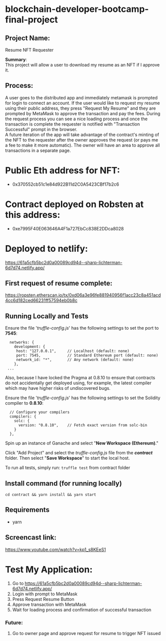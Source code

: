 # blockchain-developer-bootcamp-final-project

## Project Name: 
Resume NFT Requester

**Summary**:  
This project will allow a user to download my resume as an NFT if I approve it.

## Process:  
A user goes to the distributed app and immediately metamask is prompted for login to connect an account.  If the user would like to request my resume using their public address, they press "Request My Resume" and they are prompted by MetaMask to approve the transaction and pay the fees.  During the request process you can see a nice loading process and once the transaction is complete the requester is notified with "Transaction Successful" prompt in the browser.  
A future iteration of the app will take advantage of the contract's minting of the NFT to the requester after the owner approves the request (or pays me a fee to make it more automatic).  The owner will have an area to approve all transactions in a separate page.

# Public Eth address for NFT: 
* 0x370552cb51c1e84d922B11d2C0A5423CBf17b2c6
# Contract deployed on Robsten at this address:
* 0xe7995F40E063646A4F1a727EbCc838E2DDca8028

# Deployed to netlify:
https://61a5cfb5bc2d0a00089cd94d--sharp-lichterman-6d7d74.netlify.app/

## First request of resume complete:
https://ropsten.etherscan.io/tx/0xd06a3e96fe881940956f1acc23c8a451acd4cc6d182ced66231ff57594eb0b8c


## Running Locally and Tests
Ensure the file '*truffle-config.js*' has the following settings to set the port to **7545**:

```
  networks: {
    development: {
     host: "127.0.0.1",     // Localhost (default: none)
     port: 7545,            // Standard Ethereum port (default: none)
     network_id: "*",       // Any network (default: none)
    },
 ...
```

Also, because I have locked the Pragma at 0.8.10 to ensure that contracts do not accidentally get deployed using, for example, the latest compiler which may have higher risks of undiscovered bugs.

Ensure the file '*truffle-config.js*' has the following settings to set the Solidity compiler to **0.8.10**:

```
  // Configure your compilers
  compilers: {
    solc: {
      version: "0.8.10",    // Fetch exact version from solc-bin 
    }
  },
```

Spin up an instance of Ganache and select "**New Workspace (Ethereum)**."

Click "Add Project" and select the *truffle-config.js* file from the ***contract*** folder. Then select "**Save Workspace**" to start the local host.

To run all tests, simply run: `truffle test` from contract folder


## Install command (for running locally)
```cd contract && yarn install && yarn start```  

## Requirements
* yarn

## Screencast link:
https://www.youtube.com/watch?v=kp1_s8KEeS1

# Test My Application:
1. Go to https://61a5cfb5bc2d0a00089cd94d--sharp-lichterman-6d7d74.netlify.app/
2. Login with prompt to MetaMask
3. Press Request Resume Button
4. Approve transaction with MetaMask
5. Wait for loading process and confirmation of successful transaction


### Future:
1. Go to owner page and approve request for resume to trigger NFT issued 